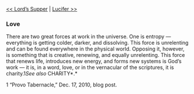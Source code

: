 [<< Lord’s Supper](Lord’s%20Supper.md)  |  [Lucifer >>](Lucifer.md)

### Love
There are two great forces at work in the universe. One is entropy — everything is getting colder, darker, and dissolving. This force is unrelenting and can be found everywhere in the physical world. Opposing it, however, is something that is creative, renewing, and equally unrelenting. This force that renews life, introduces new energy, and forms new systems is God’s work — it is, in a word, love, or in the vernacular of the scriptures, it is charity.1*See also* CHARITY*.*



1 “Provo Tabernacle,” Dec. 17, 2010, blog post.